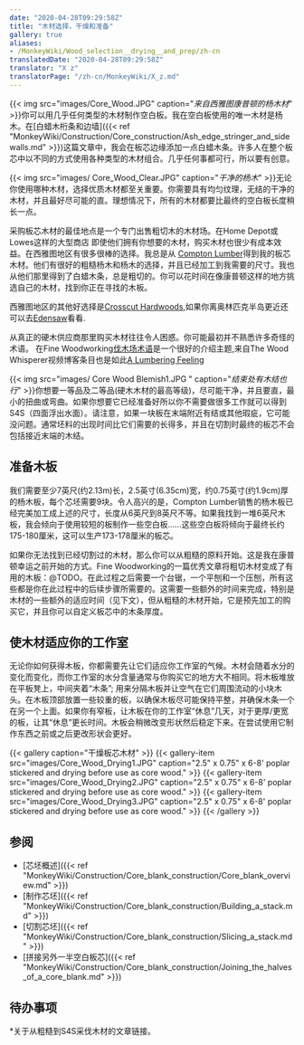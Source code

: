 ```yaml
---
date: "2020-04-28T09:29:58Z"
title: "木材选择，干燥和准备"
gallery: true
aliases:
- /MonkeyWiki/Wood_selection__drying__and_prep/zh-cn
translatedDate: "2020-04-28T09:29:58Z"
translator: "X z"
translatorPage: "/zh-cn/MonkeyWiki/X_z.md"
---
```

{{< img src="images/Core_Wood.JPG" caption="_来自西雅图康普顿的杨木材_" >}}你可以用几乎任何类型的木材制作空白板。我在空白板使用的唯一木材是杨木。在[白蜡木桁条和边墙]({{< ref "MonkeyWiki/Construction/Core_construction/Ash_edge_stringer_and_sidewalls.md" >}})这篇文章中，我会在板芯边缘添加一点白蜡木条。许多人在整个板芯中以不同的方式使用各种类型的木材组合。几乎任何事都可行，所以要有创意。

{{< img src="images/ Core_Wood_Clear.JPG" caption="_干净的杨木_" >}}无论你使用哪种木材，选择优质木材都至关重要。你需要具有均匀纹理，无结的干净的木材，并且最好尽可能的直。理想情况下，所有的木材都要比最终的空白板长度稍长一点。

采购板芯木材的最佳地点是一个专门出售粗切木的木材场。在Home Depot或Lowes这样的大型商店 即使他们拥有你想要的木材，购买木材也很少有成本效益。在西雅图地区有很多很棒的选择。我总是从 [Compton Lumber](http://www.comptonlbr.com/)得到我的板芯木材。他们有很好的粗糙杨木和杨木的选择，并且已经加工到我需要的尺寸。我也从他们那里得到了白蜡木条，总是粗切的。你可以花时间在像康普顿这样的地方挑选自己的木材，找到你正在寻找的木板。 

西雅图地区的其他好选择是[Crosscut Hardwoods](http://www.crosscuthardwoods.com/),如果你离奥林匹克半岛更近还可以去[Edensaw](http://edensaw.com/)看看.

从真正的硬木供应商那里购买木材往往令人困惑。你可能最初并不熟悉许多奇怪的术语。
在Fine Woodworking[伐木场术语](https://www.finewoodworking.com/2011/07/28/the-language-of-the-lumberyard)是一个很好的介绍主题,来自The Wood Whisperer视频博客条目也是如此[A Lumbering Feeling](http://thewoodwhisperer.com/episode-4-a-lumbering-feeling/)

{{< img src="images/ Core Wood Blemish1.JPG " caption="_结束处有木结也行_" >}}你想要一等品及二等品(硬木木材的最高等级)，尽可能干净，并且要直，最小的扭曲或弯曲。如果你想要它已经准备好所以你不需要做很多工作就可以得到S4S（四面浮出水面）。请注意，如果一块板在末端附近有结或其他瑕疵，它可能没问题。通常坯料的出现时间比它们需要的长得多，并且在切割时最终的板芯不会包括接近末端的木结。


## 准备木板

我们需要至少7英尺(约2.13m)长，2.5英寸(6.35cm)宽，约0.75英寸(约1.9cm)厚的杨木板，每个芯坯需要9块。令人高兴的是，Compton Lumber销售的杨木板已经完美加工成上述的尺寸，长度从6英尺到8英尺不等。如果我找到一堆6英尺木板，我会倾向于使用较短的板制作一些空白板......这些空白板将倾向于最终长约175-180厘米，这可以生产173-178厘米的板芯。

如果你无法找到已经切割过的木材，那么你可以从粗糙的原料开始。这是我在康普顿幸运之前开始的方式。Fine Woodworking的一篇优秀文章将粗切木材变成了有用的木板：@TODO。在此过程之后需要一个台锯，一个平刨和一个压刨，所有这些都是你在此过程中的后续步骤所需要的。这需要一些额外的时间来完成，特别是木材的一些额外的适应时间（见下文），但从粗糙的木材开始，它是预先加工的购买它，并且你可以自定义板芯中的木条厚度。 


## 使木材适应你的工作室

无论你如何获得木板，你都需要先让它们适应你工作室的气候。木材会随着水分的变化而变化，而你工作室的水分含量通常与你购买它的地方大不相同。将木板堆放在平板凳上，中间夹着“木条”; 用来分隔木板并让空气在它们周围流动的小块木头。在木板顶部放置一些较重的板，以确保木板尽可能保持平整，并确保木条一个在另一个上面。如果你有窄板，让木板在你的工作室“休息”几天，对于更厚/更宽的板，让其“休息”更长时间。木板会稍微改变形状然后稳定下来。在尝试使用它制作东西之前或之后更改形状会更好。 

{{< gallery  caption="干燥板芯木材" >}}
{{< gallery-item src="images/Core_Wood_Drying1.JPG" caption="2.5\" x 0.75\" x 6-8' poplar stickered and drying before use as core wood." >}}
{{< gallery-item src="images/Core_Wood_Drying2.JPG" caption="2.5\" x 0.75\" x 6-8' poplar stickered and drying before use as core wood." >}}
{{< gallery-item src="images/Core_Wood_Drying3.JPG" caption="2.5\" x 0.75\" x 6-8' poplar stickered and drying before use as core wood." >}}
{{< /gallery >}}



## 参阅

- [芯坯概述]({{< ref "MonkeyWiki/Construction/Core_blank_construction/Core_blank_overview.md" >}})
- [制作芯坯]({{< ref "MonkeyWiki/Construction/Core_blank_construction/Building_a_stack.md" >}})
- [切割芯坯]({{< ref "MonkeyWiki/Construction/Core_blank_construction/Slicing_a_stack.md" >}})
- [拼接另外一半空白板芯]({{< ref "MonkeyWiki/Construction/Core_blank_construction/Joining_the_halves_of_a_core_blank.md" >}})


## 待办事项

*关于从粗糙到S4S采伐木材的文章链接。





